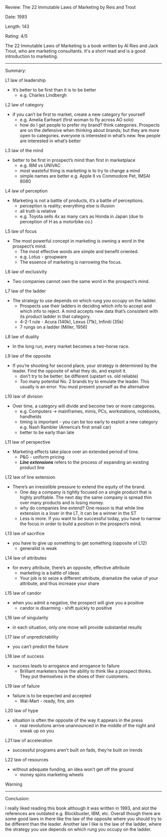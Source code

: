 Review: The 22 Immutable Laws of Marketing by Reis and Trout

Date: 1993

Length: 143

Rating: 4/5

The 22 Immutable Laws of Marketing is a book written by Al Ries and Jack Trout, who are marketing consultants. It's a short read and is a good introduction to marketing.

---

Summary:

L1 law of leadership

- It’s better to be first than it is to be better
  - e.g. Charles Lindbergh

L2 law of category

- if you can’t be first to market, create a new category for yourself
  - e.g. Amelia Earheart (first woman to fly across AO solo)
  - how do I get people to prefer my brand? think categories. Prospects are on the defensive when thinking about brands; but they are more open to categories. everyone is interested in what’s new. few people are interested in what’s better

L3 law of the mind

- better to be first in prospect’s mind than first in marketplace
  - e.g. IBM vs UNIVAC
  - most wasteful thing is marketing is to try to change a mind
  - simple names are better e.g. Apple II vs Commodore Pet, IMSAI 8080

L4 law of perception

- Marketing is not a battle of products, it’s a battle of perceptions.
  - perception is reality; everything else is illusion
  - all truth is relative
  - e.g. Toyota sells 4x as many cars as Honda in Japan (due to perception of H as a motorbike co.)

L5 law of focus

- The most powerful concept in marketing is owning a word in the prospect’s mind.
  - The most effective words are simple and benefit
    oriented.
  - e.g. Lotus - groupware
  - The essence of marketing is narrowing the focus.

L6 law of exclusivity

- Two companies cannot own the same word in the prospect’s mind.

L7 law of the ladder

- The strategy to use depends on which rung you occupy on the ladder.
  - Prospects use their ladders in deciding which info to accept and which info to reject. A mind accepts new data that’s consistent with its product ladder in that category.
  - 4-2-1 rule - Acura (140k), Lexus (71k), Infiniti (35k)
  - 7 rungs on a ladder (Miller, 1956)

L8 law of duality

- In the long run, every market becomes a two-horse race.

L9 law of the opposite

- If you’re shooting for second place, your strategy is determined by the leader. Find the opposite of what they do, and exploit it.
  - don’t try to be better; be different (upstart vs. old reliable)
  - Too many potential No. 2 brands try to emulate
    the leader. This usually is an error. You must present
    yourself as the alternative

L10 law of division

- Over time, a category will divide and become two or more categories.
  - e.g. Computers -> mainframes, minis, PCs, workstations, notebooks, handhelds
  - timing is important - you can be too early to exploit a new category e.g. Nash Rambler (America’s first small car)
  - better to be early than late

L11 law of perspective

- Marketing effects take place over an extended period of time.
  - P&G - uniform pricing
  - **_Line extensions_** refers to the process of expanding an existing product line

L12 law of line extension

- There’s an irresistible pressure to extend the equity of the brand.
  - One day a company is tightly focused on a single
    product that is highly profitable. The next day the same company is spread thin over many products and is losing money.
  - why do companies line extend? One reason is that while line extension is a loser in the LT, it can be a winner in the ST
  - Less is more. If you want to be successful today, you
    have to narrow the focus in order to build a position in
    the prospect’s mind.

L13 law of sacrifice

- you have to give up something to get something (opposite of L12)
  - generalist is weak

L14 law of attributes

- for every attribute, there’s an opposite, effective attribute
  - marketing is a battle of ideas
  - Your job is to seize a different attribute, dramatize the value of your attribute, and thus increase your share

L15 law of candor

- when you admit a negative, the prospect will give you a positive
  - candor is disarming - shift quickly to positive

L16 law of singularity

- in each situation, only one move will provide substantial results

L17 law of unpredictability

- you can’t predict the future

L18 law of success

- success leads to arrogance and arrogance to failure
  - Brilliant marketers have the ability to think like a prospect thinks.
    They put themselves in the shoes of their customers.

L19 law of failure

- failure is to be expected and accepted
  - Wal-Mart - ready, fire, aim

L20 law of hype

- situation is often the opposite of the way it appears in the press
  - real revolutions arrive unannounced in the middle of the night and sneak up on you

L21 law of acceleration

- successful programs aren’t built on fads, they’re built on trends

L22 law of resources

- without adequate funding, an idea won’t get off the ground
  - money spins marketing wheels

Warning

---

Conclusion:

I really liked reading this book although it was written in 1993, and alot the references are outdated e.g. Blockbuster, IBM, etc. Overall though there are some good laws in there like the law of the opposite where you should try to be different than the leader. Another law I like is the law of the ladder, where the strategy you use depends on which rung you occupy on the ladder.
